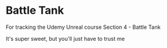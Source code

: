 # Battle Tank
For tracking the Udemy Unreal course Section 4 - Battle Tank

It's super sweet, but you'll just have to trust me
